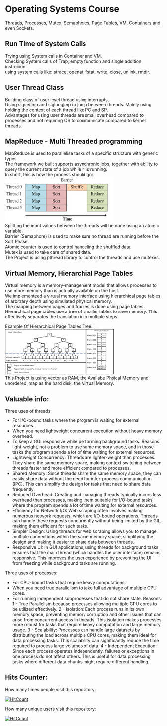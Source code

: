 # Operating Systems Course
Threads, Processes, Mutex, Semaphores, Page Tables, VM, Containers and even Sockets.


## Run Time of System Calls
Trying using System calls in Container and VM.<br/>
Checking System calls of Trap, empty function and single addition instrucion.<br/>
using system calls like: strace, openat, fstat, write, close, unlink, rmdir.


## User Thread Class
Building class of user level thread using interrupts.<br/>
Using sigsetjmp and siglongjmp to jump between threads. Mainly using holding the context of each thread like PC and SP.<br/>
Advantages for using user threads are small overhead compared to processes and not requiring OS to communicate compared to kernel threads.


## MapReduce - Multi Threaded programming
MapReduce is used to parallelise tasks of a specific structure with generic types.<br/>
The framework we built supports asynchronic jobs, together with ability to query the current state of a job while it is running.<br/>
In short, this is how the process should go:<br/>
<img
  src="MapReduce Multi Threaded programming/MapReduce_explain1.png"
  title="MapReduce_explain"
  style="display: inline-block; margin: 0 auto;" width="350" height="145"><br/>
Splitting the input values between the threads will be done using an atomic variable.<br/>
Barrier (Semaphore) is used to make sure no thread are running before the Sort Phase.<br/>
Atomic counter is used to control handeling the shuffled data.<br/>
Mutex is used to take care of shared data.<br/>
The Project is using pthread library to control the threads and use mutexes.


## Virtual Memory, Hierarchial Page Tables
Virtual memory is a memory-management model that allows processes to use more memory
than is actually available on the host.<br/>
We implementeed a virtual memory interface using hierarchical page tables of arbitrary depth using simulated physical memory.<br/>
The mapping between pages and frames is done using page tables.<br/>
Hierarchical page tables use a tree of smaller tables to save memory. This effectively separates
the translation into multiple steps.<br/>

Example Of Hierarchical Page Tables Tree:<br/>
<img
  src="Virtual Memory, Hierarchial Page Tables/Example Of Hierarchical page tables Tree.png"
  title="Example Of Hierarchical Page Tables Tree:"
  style="display: inline-block; margin: 0 auto;" width="350" height="145"><br/>
This Project is using vector as RAM, the Availabe Phsical Memory and unordered_map as the hard disk, the Virtual Memory.

## Valuable info:
Three uses of threads:
- For I/O-bound tasks where the program is waiting for external resources.
- When you need lightweight concurrent execution without heavy memory overhead.
- To keep a GUI responsive while performing background tasks.
Reasons:
light-weight, not a problem to use same memory space, and in those tasks the program spends a lot of time waiting for external resources.
- Lightweight Concurrency: Threads are lighter-weight than processes. They share the same memory space, making context switching between threads faster and more efficient compared to processes.
- Shared Memory: Since threads share the same memory space, they can easily share data without the need for inter-process communication (IPC). This can simplify the design for tasks that need to share data frequently.
- Reduced Overhead: Creating and managing threads typically incurs less overhead than processes, making them suitable for I/O-bound tasks where the program spends a lot of time waiting for external resources.
- Efficiency for Network I/O: Web scraping often involves making numerous network requests, which are I/O-bound operations. Threads can handle these requests concurrently without being limited by the GIL, making them efficient for such tasks.
- Simpler Design: Using threads for web scraping allows you to manage multiple connections within the same memory space, simplifying the design and making it easier to share data between threads.
- Responsive UI: In GUI applications, using threads for background tasks ensures that the main thread (which handles the user interface) remains responsive. This improves the user experience by preventing the UI from freezing while background tasks are running.

Three uses of processes:
- For CPU-bound tasks that require heavy computations.
- When you need true parallelism to take full advantage of multiple CPU cores.
- For running independent subprocesses that do not share state.
Reasons:
1 - True Parallelism because processes allowing multiple CPU cores to be utilized effectively.
2 - Isolation: Each process runs in its own memory space, preventing memory corruption and other issues that can arise from concurrent access in threads. This isolation makes processes more robust for tasks that require heavy computation and large memory usage.
3 - Scalability: Processes can handle large datasets by distributing the load across multiple CPU cores, making them ideal for data processing tasks. This scalability can significantly reduce the time required to process large volumes of data.
4 - Independent Execution: Since each process operates independently, failures or exceptions in one process do not affect others. This is useful for data processing tasks where different data chunks might require different handling.

## Hits Counter:
How many times people visit this repository:

[![HitCount](https://hits.dwyl.com/itamar-sh/Operating-Systems-Course.svg?style=flat-square)](http://hits.dwyl.com/itamar-sh/Operating-Systems-Course)

How many unique users visit this repository:

[![HitCount](https://hits.dwyl.com/itamar-sh/Operating-Systems-Course.svg?style=flat-square&show=unique)](http://hits.dwyl.com/itamar-sh/Operating-Systems-Course)
